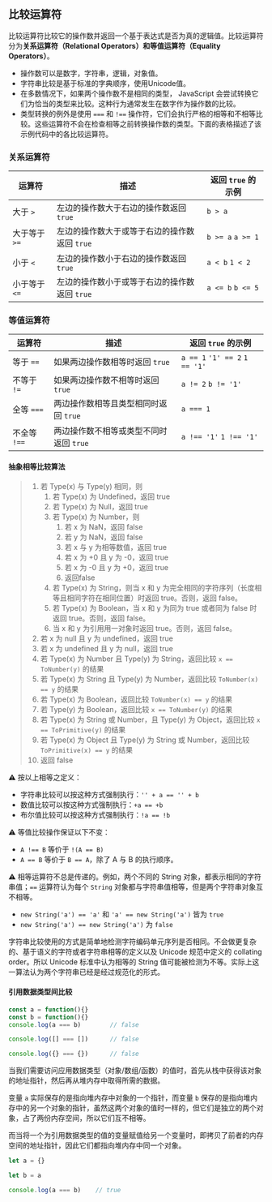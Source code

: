 ## 比较运算符

比较运算符比较它的操作数并返回一个基于表达式是否为真的逻辑值。比较运算符分为**关系运算符（Relational Operators）**和**等值运算符（Equality Operators）**。

 - 操作数可以是数字，字符串，逻辑，对象值。
 - 字符串比较是基于标准的字典顺序，使用Unicode值。
 - 在多数情况下，如果两个操作数不是相同的类型， JavaScript 会尝试转换它们为恰当的类型来比较。这种行为通常发生在数字作为操作数的比较。
 - 类型转换的例外是使用 `===` 和 `!==` 操作符，它们会执行严格的相等和不相等比较。这些运算符不会在检查相等之前转换操作数的类型。下面的表格描述了该示例代码中的各比较运算符。

### 关系运算符

|运算符|描述|返回 `true` 的示例|
|---|---|---|
|大于 `>`|左边的操作数大于右边的操作数返回 `true`|`b > a`|
|大于等于 `>=`|左边的操作数大于或等于右边的操作数返回 `true`|`b >= a` `a >= 1`|
|小于 `<`|左边的操作数小于右边的操作数返回 `true`|`a < b` `1 < 2`|
|小于等于 `<=`|左边的操作数小于或等于右边的操作数返回 `true`|`a <= b` `b <= 5`|

### 等值运算符

| 运算符       | 描述                                    | 返回 `true` 的示例             |
| ------------ | --------------------------------------- | ------------------------------ |
| 等于 `==`    | 如果两边操作数相等时返回 `true`         | `a == 1` `'1' == 2` `1 == '1'` |
| 不等于 `!=`  | 如果两边操作数不相等时返回 `true`       | `a != 2` `b != '1'`            |
| 全等 `===`   | 两边操作数相等且类型相同时返回 `true`   | `a === 1`                      |
| 不全等 `!==` | 两边操作数不相等或类型不同时返回 `true` | `a !== '1'` `1 !== '1'`        |

#### 抽象相等比较算法

> 1. 若 Type(x) 与 Type(y) 相同，则
>    1. 若 Type(x) 为 Undefined，返回 true
>    2. 若 Type(x) 为 Null，返回 true
>    3. 若 Type(x) 为 Number，则
>       1. 若 x 为 NaN，返回 false
>       2. 若 y 为 NaN，返回 false
>       3. 若 x 与 y 为相等数值，返回 true
>       4. 若 x 为 +0 且 y 为 -0，返回 true
>       5. 若 x 为 -0 且 y 为 +0，返回 true
>       6. 返回false
>    4. 若 Type(x) 为 String，则当 x 和 y 为完全相同的字符序列（长度相等且相同字符在相同位置）时返回 true。否则，返回 false。
>    5. 若 Type(x) 为 Boolean，当 x 和 y 为同为 true 或者同为 false 时返回 true。否则，返回 false。
>    6. 当 x 和 y 为引用用一对象时返回 true。否则，返回 false。
> 2. 若 x 为 null 且 y 为 undefined，返回 true
> 3. 若 x 为 undefined 且 y 为 null，返回 true
> 4. 若 Type(x) 为 Number 且 Type(y) 为 String，返回比较 `x == ToNumber(y)` 的结果
> 5. 若 Type(x) 为 String 且 Type(y) 为 Number，返回比较 `ToNumber(x) == y` 的结果
> 6. 若 Type(x) 为 Boolean，返回比较 `ToNumber(x) == y` 的结果
> 7. 若 Type(y) 为 Boolean，返回比较 `x == ToNumber(y)` 的结果
> 8. 若 Type(x) 为 String 或 Number，且 Type(y) 为 Object，返回比较 `x == ToPrimitive(y)` 的结果
> 9. 若 Type(x) 为 Object 且 Type(y) 为 String 或 Number，返回比较 `ToPrimitive(x) == y` 的结果
> 10. 返回 false

⚠️ 按以上相等之定义：

- 字符串比较可以按这种方式强制执行：`'' + a == '' + b`
- 数值比较可以按这种方式强制执行：`+a == +b`
- 布尔值比较可以按这种方式强制执行：`!a == !b`

⚠️ 等值比较操作保证以下不变：

- `A !== B` 等价于 `!(A == B)`
- `A == B` 等价于 `B == A`，除了 A 与 B 的执行顺序。

⚠️ 相等运算符不总是传递的。例如，两个不同的 String 对象，都表示相同的字符串值；`==` 运算符认为每个 `String` 对象都与字符串值相等，但是两个字符串对象互不相等。

- `new String('a') == 'a'` 和 `'a' == new String('a')` 皆为 `true`
- `new String('a') == new String('a')` 为 `false`

字符串比较使用的方式是简单地检测字符编码单元序列是否相同。不会做更复杂的、基于语义的字符或者字符串相等的定义以及 Unicode 规范中定义的 collating order。所以 Unicode 标准中认为相等的 String 值可能被检测为不等。实际上这一算法认为两个字符串已经是经过规范化的形式。

#### 引用数据类型间比较

```js
const a = function(){}
const b = function(){}
console.log(a === b)		// false

console.log([] === [])		// false

console.log({} === {})		// false
```

当我们需要访问应用数据类型（对象/数组/函数）的值时，首先从栈中获得该对象的地址指针，然后再从堆内存中取得所需的数据。

变量 `a` 实际保存的是指向堆内存中对象的一个指针，而变量 `b` 保存的是指向堆内存中的另一个对象的指针，虽然这两个对象的值时一样的，但它们是独立的两个对象，占了两份内存空间，所以它们互不相等。

而当将一个为引用数据类型的值的变量赋值给另一个变量时，即拷贝了前者的内存空间的地址指针，因此它们都指向堆内存中同一个对象。

```js
let a = {}

let b = a

console.log(a === b)	// true
```



